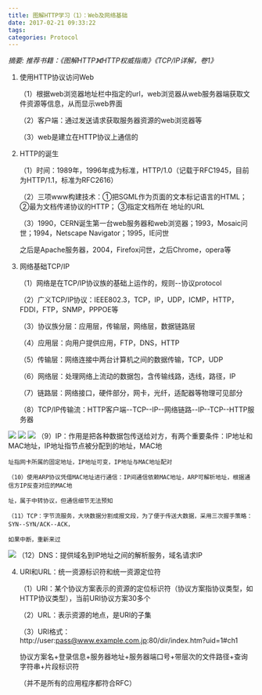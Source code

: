 ```yaml
---
title: 图解HTTP学习（1）：Web及网络基础
date: 2017-02-21 09:33:22
tags:
categories: Protocol
---
```

*摘要: 推荐书籍：《图解HTTP》《HTTP权威指南》《TCP/IP详解，卷1》*
<!--more-->
1. 使用HTTP协议访问Web

    （1）根据web浏览器地址栏中指定的url，web浏览器从web服务器端获取文件资源等信息，从而显示web界面

    （2）客户端：通过发送请求获取服务器资源的web浏览器等

    （3）web是建立在HTTP协议上通信的

2. HTTP的诞生

    （1）时间：1989年，1996年成为标准，HTTP/1.0（记载于RFC1945，目前为HTTP/1.1，标准为RFC2616）

    （2）三项www构建技术：①把SGML作为页面的文本标记语言的HTML； ②最为文档传递协议的HTTP； ③指定文档所在        地址的URL

    （3）1990，CERN诞生第一台web服务器和web浏览器；1993，Mosaic问世；1994，Netscape Navigator；1995，IE问世

    之后是Apache服务器，2004，Firefox问世，之后Chrome，opera等

3. 网络基础TCP/IP

    （1）网络是在TCP/IP协议族的基础上运作的，规则--协议protocol

    （2）广义TCP/IP协议：IEEE802.3，TCP，IP，UDP，ICMP，HTTP，FDDI，FTP，SNMP，PPPOE等

    （3）协议族分层：应用层，传输层，网络层，数据链路层

    （4）应用层：向用户提供应用，FTP，DNS，HTTP

    （5）传输层：网络连接中两台计算机之间的数据传输，TCP，UDP

    （6）网络层：处理网络上流动的数据包，含传输线路，选线，路径，IP

    （7）链路层：网络接口，硬件部分，网卡，光纤，适配器等物理可见部分

    （8）TCP/IP传输流：HTTP客户端--TCP--IP--网络链路--IP--TCP--HTTP服务器

![](http://static.oschina.net/uploads/space/2016/0310/195503_Aqif_2550349.jpg)
![](http://static.oschina.net/uploads/space/2016/0310/195600_9iBR_2550349.jpg)
![](http://static.oschina.net/uploads/space/2016/0310/195612_XIXZ_2550349.jpg)
    （9）IP：作用是把各种数据包传送给对方，有两个重要条件：IP地址和MAC地址，IP地址指节点被分配到的地址，MAC地

	址指网卡所属的固定地址，IP地址可变，IP地址与MAC地址配对

    （10）使用ARP协议凭借MAC地址进行通信：IP间通信依赖MAC地址，ARP可解析地址，根据通信方IP反查对应的MAC地

	址，属于中转协议，但通信细节无法预知

    （11）TCP：字节流服务，大块数据分割成报文段，为了便于传送大数据，采用三次握手策略：SYN--SYN/ACK--ACK，

	如果中断，重新来过
![](http://static.oschina.net/uploads/space/2016/0310/200943_q0as_2550349.png)
    （12）DNS：提供域名到IP地址之间的解析服务，域名请求IP

4. URI和URL：统一资源标识符和统一资源定位符

    （1）URI：某个协议方案表示的资源的定位标识符（协议方案指协议类型，如HTTP协议类型），当前URI协议方案30多个

    （2）URL：表示资源的地点，是URI的子集

    （3）URI格式：http://user:pass@www.example.com.jp:80/dir/index.htm?uid=1#ch1

	协议方案名+登录信息+服务器地址+服务器端口号+带层次的文件路径+查询字符串+片段标识符

    （并不是所有的应用程序都符合RFC）

